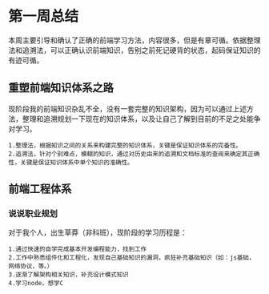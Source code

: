# 第一周总结

本周主要引导和确认了正确的前端学习方法，内容很多，但是有章可循。依据整理法和追溯法，可以正确认识前端知识，告别之前死记硬背的状态，起码保证知识的有迹可循。

## 重塑前端知识体系之路

现阶段我的前端知识杂乱不全，没有一套完整的知识架构，因为可以通过上述方法，整理和追溯规划一下现在的知识体系，以及让自己了解到目前的不足之处能争对学习。

    1.整理法，根据知识之间的关系来构建完整的知识体系，关键是保证知识体系的完备性。
    2.追溯法，针对个别难点，模糊的知识，通过对历史由来的追溯和文档标准的查阅来确定其正确性，关键是保证知识体系中单个知识的准确性。

## 前端工程体系

### 说说职业规划

对于我个人，出生草莽（非科班），现阶段的学习历程是：

    1.通过快速的自学完成基本开发编程能力，找到工作
    2.工作中熟悉组件化和工程化，发现自己基础知识的漏洞，疯狂补充基础知识（如：js基础，网络协议，等。）
    3.逐渐了解架构相关知识，补充设计模式知识
    4.学习node，想学C
